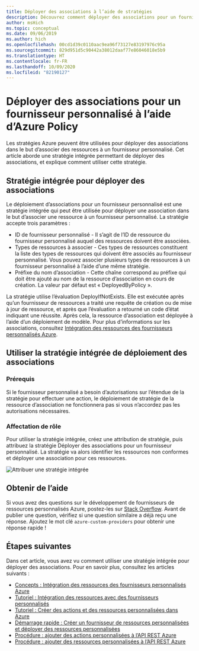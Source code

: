 ```yaml
---
title: Déployer des associations à l’aide de stratégies
description: Découvrez comment déployer des associations pour un fournisseur personnalisé à l’aide du service Azure Policy.
author: msHich
ms.topic: conceptual
ms.date: 09/06/2019
ms.author: hich
ms.openlocfilehash: 00cd1d39c0110aac9ea96f73127e83197976c95a
ms.sourcegitcommit: 829d951d5c90442a38012daaf77e86046018e5b9
ms.translationtype: HT
ms.contentlocale: fr-FR
ms.lasthandoff: 10/09/2020
ms.locfileid: "82190127"
---
```

# <a name="deploy-associations-for-a-custom-provider-using-azure-policy"></a>Déployer des associations pour un fournisseur personnalisé à l’aide d’Azure Policy

Les stratégies Azure peuvent être utilisées pour déployer des associations dans le but d’associer des ressources à un fournisseur personnalisé. Cet article aborde une stratégie intégrée permettant de déployer des associations, et explique comment utiliser cette stratégie.

## <a name="built-in-policy-to-deploy-associations"></a>Stratégie intégrée pour déployer des associations

Le déploiement d’associations pour un fournisseur personnalisé est une stratégie intégrée qui peut être utilisée pour déployer une association dans le but d’associer une ressource à un fournisseur personnalisé. La stratégie accepte trois paramètres :

- ID de fournisseur personnalisé - Il s’agit de l’ID de ressource du fournisseur personnalisé auquel des ressources doivent être associées.
- Types de ressources à associer - Ces types de ressources constituent la liste des types de ressources qui doivent être associés au fournisseur personnalisé. Vous pouvez associer plusieurs types de ressources à un fournisseur personnalisé à l’aide d’une même stratégie.
- Préfixe du nom d’association - Cette chaîne correspond au préfixe qui doit être ajouté au nom de la ressource d’association en cours de création. La valeur par défaut est « DeployedByPolicy ».

La stratégie utilise l’évaluation DeployIfNotExists. Elle est exécutée après qu’un fournisseur de ressources a traité une requête de création ou de mise à jour de ressource, et après que l’évaluation a retourné un code d’état indiquant une réussite. Après cela, la ressource d’association est déployée à l’aide d’un déploiement de modèle.
Pour plus d’informations sur les associations, consultez [Intégration des ressources des fournisseurs personnalisés Azure](./concepts-resource-onboarding.md).

## <a name="how-to-use-the-deploy-associations-built-in-policy"></a>Utiliser la stratégie intégrée de déploiement des associations 

### <a name="prerequisites"></a>Prérequis
Si le fournisseur personnalisé a besoin d’autorisations sur l’étendue de la stratégie pour effectuer une action, le déploiement de stratégie de la ressource d’association ne fonctionnera pas si vous n’accordez pas les autorisations nécessaires.

### <a name="policy-assignment"></a>Affectation de rôle
Pour utiliser la stratégie intégrée, créez une attribution de stratégie, puis attribuez la stratégie Déployer des associations pour un fournisseur personnalisé. La stratégie va alors identifier les ressources non conformes et déployer une association pour ces ressources.

![Attribuer une stratégie intégrée](media/concepts-built-in-policy/assign-builtin-policy-customprovider.png)

## <a name="getting-help"></a>Obtenir de l’aide

Si vous avez des questions sur le développement de fournisseurs de ressources personnalisés Azure, postez-les sur [Stack Overflow](https://stackoverflow.com/questions/tagged/azure-custom-providers). Avant de publier une question, vérifiez si une question similaire a déjà reçu une réponse. Ajoutez le mot clé ```azure-custom-providers``` pour obtenir une réponse rapide !

## <a name="next-steps"></a>Étapes suivantes

Dans cet article, vous avez vu comment utiliser une stratégie intégrée pour déployer des associations. Pour en savoir plus, consultez les articles suivants :

- [Concepts : Intégration des ressources des fournisseurs personnalisés Azure](./concepts-resource-onboarding.md)
- [Tutoriel : Intégration des ressources avec des fournisseurs personnalisés](./tutorial-resource-onboarding.md)
- [Tutoriel : Créer des actions et des ressources personnalisées dans Azure](./tutorial-get-started-with-custom-providers.md)
- [Démarrage rapide : Créer un fournisseur de ressources personnalisées et déployer des ressources personnalisées](./create-custom-provider.md)
- [Procédure : ajouter des actions personnalisées à l’API REST Azure](./custom-providers-action-endpoint-how-to.md)
- [Procédure : ajouter des ressources personnalisées à l’API REST Azure](./custom-providers-resources-endpoint-how-to.md)
